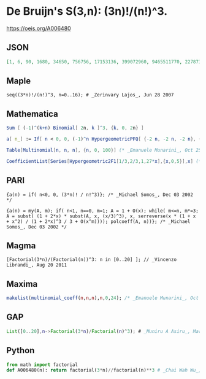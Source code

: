 # De Bruijn's S\(3,n\): \(3n\)\!/\(n\!\)^3\.
https://oeis.org/A006480
## JSON
```JSON
[1, 6, 90, 1680, 34650, 756756, 17153136, 399072960, 9465511770, 227873431500, 5550996791340, 136526995463040, 3384731762521200, 84478098072866400, 2120572665910728000, 53494979785374631680, 1355345464406015082330, 34469858696831179429500, 879619727485803060256500, 22514366432046593564460000]
```
## Maple
```Maple
seq((3*n)!/(n!)^3, n=0..16); # _Zerinvary Lajos_, Jun 28 2007
```
## Mathematica
```Mathematica
Sum [ (-1)^(k+n) Binomial[ 2n, k ]^3, {k, 0, 2n} ]
```
```Mathematica
a[ n_] := If[ n < 0, 0, (-1)^n HypergeometricPFQ[ {-2 n, -2 n, -2 n}, {1, 1}, 1]]; (* _Michael Somos_, Oct 22 2014 *)
```
```Mathematica
Table[Multinomial[n, n, n], {n, 0, 100}] (* _Emanuele Munarini_, Oct 25 2016 *)
```
```Mathematica
CoefficientList[Series[Hypergeometric2F1[1/3,2/3,1,27*x],{x,0,5}],x] (* _Bradley Klee_, Feb 28 2018 *)
```
## PARI
```PARI
{a(n) = if( n<0, 0, (3*n)! / n!^3)}; /* _Michael Somos_, Dec 03 2002 */
```
```PARI
{a(n) = my(A, m); if( n<1, n==0, m=1; A = 1 + O(x); while( m<=n, m*=3; A = subst( (1 + 2*x) * subst(A, x, (x/3)^3), x, serreverse(x * (1 + x + x^2) / (1 + 2*x)^3 / 3 + O(x^m)))); polcoeff(A, n))}; /* _Michael Somos_, Dec 03 2002 */
```
## Magma
```Magma
[Factorial(3*n)/(Factorial(n))^3: n in [0..20] ]; // _Vincenzo Librandi_, Aug 20 2011
```
## Maxima
```Maxima
makelist(multinomial_coeff(n,n,n),n,0,24); /* _Emanuele Munarini_, Oct 25 2016 */
```
## GAP
```GAP
List([0..20],n->Factorial(3*n)/Factorial(n)^3); # _Muniru A Asiru_, Mar 31 2018
```
## Python
```Python
from math import factorial
def A006480(n): return factorial(3*n)//factorial(n)**3 # _Chai Wah Wu_, Oct 04 2022
```
